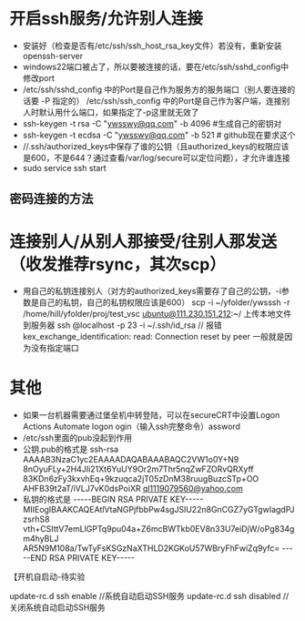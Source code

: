 # 开启ssh服务/允许别人连接
- 安装好（检查是否有/etc/ssh/ssh_host_rsa_key文件）若没有，重新安装openssh-server
- windows22端口被占了，所以要被连接的话，要在/etc/ssh/sshd_config中修改port
- /etc/ssh/sshd_config 中的Port是自己作为服务方的服务端口（别人要连接的话要 -P 指定的）  /etc/ssh/ssh_config 中的Port是自己作为客户端，连接别人时默认用什么端口，如果指定了-p这里就无效了
- ssh-keygen -t rsa -C "ywsswy@qq.com" -b 4096 #生成自己的密钥对
- ssh-keygen -t ecdsa -C "ywsswy@qq.com" -b 521 # github现在要求这个
- /<home>/.ssh/authorized_keys中保存了谁的公钥（且authorized_keys的权限应该是600，不是644？通过查看/var/log/secure可以定位问题），才允许谁连接
- sudo service ssh start
## 密码连接的方法

# 连接别人/从别人那接受/往别人那发送 （收发推荐rsync，其次scp）
- 用自己的私钥连接别人（对方的authorized_keys需要存了自己的公钥，-i参数是自己的私钥，自己的私钥权限应该是600）
scp -i ~/yfolder/ywsssh -r /home/hill/yfolder/proj/test_vsc ubuntu@111.230.151.212:~/        上传本地文件到服务器
ssh <user>@localhost -p 23 -i ~/.ssh/id_rsa
// 报错kex_exchange_identification: read: Connection reset by peer 一般就是因为没有指定端口

# 其他
- 如果一台机器需要通过堡垒机中转登陆，可以在secureCRT中设置Logon Actions Automate logon ogin（输入ssh完整命令）assword
- /etc/ssh里面的pub没起到作用
- 公钥.pub的格式是
ssh-rsa AAAAB3NzaC1yc2EAAAADAQABAAABAQC2VW1o0Y+N9
8nOyuFLy+2H4JIi21Xt6YuUY9Or2m7Thr5nqZwFZORvQRXyff
83KDn6zFy3kxvhEq+9kzuqca2jT05zDnM38ruugBuzcSTp+OO
AHFB39t2aT/iVLJ7vK0dsPoiXR ql1119079560@yahoo.com
- 私钥的格式是
-----BEGIN RSA PRIVATE KEY-----
MIIEogIBAAKCAQEAtlVtaNGPjfbbPw4sgJSlU22n8GnCGZ7yGTgwIagdPJzsrhS8
vth+CSIttV7emLlGPTq9pu04a+Z6mcBWTkb0EV8n33U7eiDjW/oPg834gm4hyBLJ
AR5N9M108a/TwTyFsKSGzNaXTHLD2KGKoU57WBryFhFwiZq9yfc=
-----END RSA PRIVATE KEY-----


【开机自启动-待实验

update-rc.d ssh enable  //系统自动启动SSH服务
update-rc.d ssh disabled // 关闭系统自动启动SSH服务
